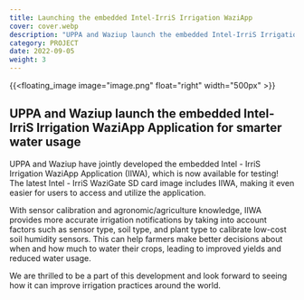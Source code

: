 ```yaml
---
title: Launching the embedded Intel-IrriS Irrigation WaziApp
cover: cover.webp
description: "UPPA and Waziup launch the embedded Intel-IrriS Irrigation WaziApp Application for smarter water usage"
category: PROJECT
date: 2022-09-05
weight: 3
---
```

<!-- ![image](image.png) -->

{{<floating_image image="image.png" float="right" width="500px" >}}

## UPPA and Waziup launch the embedded Intel-IrriS Irrigation WaziApp Application for smarter water usage

UPPA and Waziup have jointly developed the embedded Intel - IrriS Irrigation WaziApp Application (IIWA), which is now available for testing! The latest Intel - IrriS WaziGate SD card image includes IIWA, making it even easier for users to access and utilize the application.

With sensor calibration and agronomic/agriculture knowledge, IIWA provides more accurate irrigation notifications by taking into account factors such as sensor type, soil type, and plant type to calibrate low-cost soil humidity sensors. This can help farmers make better decisions about when and how much to water their crops, leading to improved yields and reduced water usage.

We are thrilled to be a part of this development and look forward to seeing how it can improve irrigation practices around the world.
